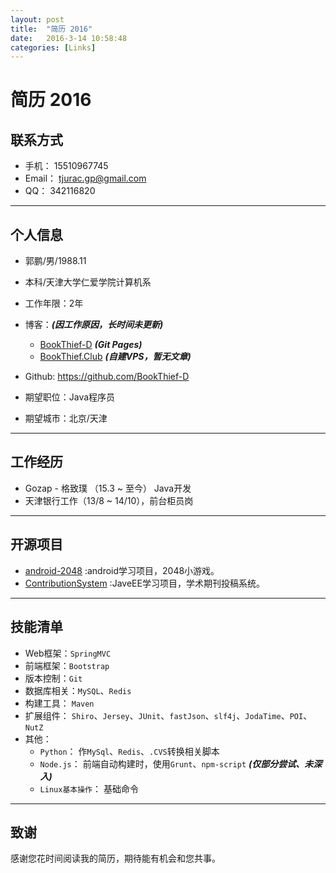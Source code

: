 ```yaml
---
layout: post
title:  "简历 2016"
date:   2016-3-14 10:58:48
categories: [Links]
---
```

# 简历 2016

## 联系方式

- 手机：        15510967745
- Email：       tjurac.gp@gmail.com
- QQ：          342116820

---

## 个人信息

- 郭鹏/男/1988.11
- 本科/天津大学仁爱学院计算机系
- 工作年限：2年
- 博客：***(因工作原因，长时间未更新)***
    - [BookThief-D](http://bookthief-d.github.io/) ***(Git Pages)***
    - [BookThief.Club](http://bookthief.club) ***(自建VPS，暂无文章)***
- Github: https://github.com/BookThief-D


- 期望职位：Java程序员
- 期望城市：北京/天津

---

## 工作经历

- Gozap - 格致璞 （15.3 ~ 至今） Java开发
- 天津银行工作（13/8 ~ 14/10），前台柜员岗

---

## 开源项目

 - [android-2048](https://github.com/BookThief-D/android-2048) :android学习项目，2048小游戏。
 - [ContributionSystem](https://github.com/BookThief-D/ContributionSystem) :JaveEE学习项目，学术期刊投稿系统。

---

## 技能清单

- Web框架：`SpringMVC`
- 前端框架：`Bootstrap`
- 版本控制：`Git`
- 数据库相关：`MySQL`、`Redis`
- 构建工具： `Maven`
- 扩展组件： `Shiro`、`Jersey`、`JUnit`、`fastJson`、`slf4j`、`JodaTime`、`POI`、`NutZ`
- 其他：
    - `Python`： 作`MySql`、`Redis`、`.CVS`转换相关脚本
    - `Node.js`： 前端自动构建时，使用`Grunt`、`npm-script` ***(仅部分尝试、未深入)***
    - `Linux基本操作`： 基础命令

---

## 致谢

感谢您花时间阅读我的简历，期待能有机会和您共事。
